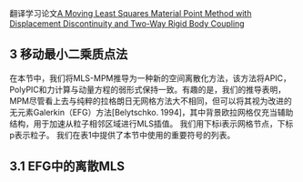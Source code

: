 翻译学习论文[A Moving Least Squares Material Point Method with Displacement
Discontinuity and Two-Way Rigid Body Coupling
]()  
## 3 移动最小二乘质点法
在本节中，我们将MLS-MPM推导为一种新的空间离散化方法，该方法将APIC，PolyPIC和力计算与动量方程的弱形式保持一致。有趣的是，我们的推导表明，MPM尽管看上去与纯粹的拉格朗日无网格方法大不相同，但可以将其视为改进的无元素Galerkin（EFG）方法[Belytschko. 1994]，其中背景欧拉网格仅充当辅助结构，用于加速从粒子相邻区域进行MLS插值。
我们用下标i表示网格节点，下标p表示粒子。 我们在表1中提供了本节中使用的重要符号的列表。
## 3.1 EFG中的离散MLS
